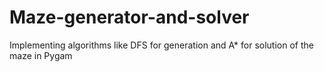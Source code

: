 # Maze-generator-and-solver
Implementing algorithms like DFS for generation and A* for solution of the maze in Pygam 
